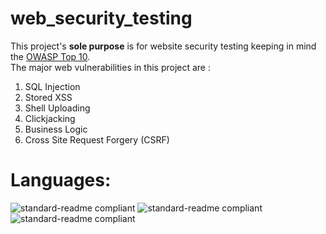 # web_security_testing
This project's **sole purpose** is for website security testing keeping in mind the [OWASP Top 10](https://www.cloudflare.com/learning/security/threats/owasp-top-10/).<br/>
The major web vulnerabilities in this project are :<br/>
1) SQL Injection<br/>
2) Stored XSS<br/>
3) Shell Uploading<br/>
4) Clickjacking<br/>
5) Business Logic<br/>
6) Cross Site Request Forgery (CSRF)<br/>
# Languages:<br/>
![standard-readme compliant](https://img.shields.io/badge/frontend-HTML5-brightgreen.svg?style=flat-square)
![standard-readme compliant](https://img.shields.io/badge/frontend-CSS-brightgreen.svg?style=flat-square)
![standard-readme compliant](https://img.shields.io/badge/frontend-Bootstrap-brightgreen.svg?style=flat-square)
